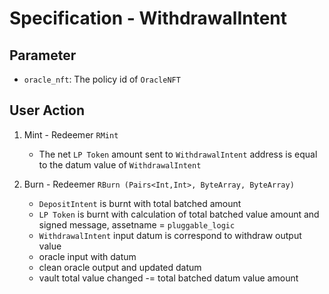 # Specification - WithdrawalIntent

## Parameter

- `oracle_nft`: The policy id of `OracleNFT`

## User Action

1. Mint - Redeemer `RMint`

   - The net `LP Token` amount sent to `WithdrawalIntent` address is equal to the datum value of `WithdrawalIntent`

2. Burn - Redeemer `RBurn (Pairs<Int,Int>, ByteArray, ByteArray)`

   - `DepositIntent` is burnt with total batched amount
   - `LP Token` is burnt with calculation of total batched value amount and signed message, assetname = `pluggable_logic`
   - `WithdrawalIntent` input datum is correspond to withdraw output value
   - oracle input with datum
   - clean oracle output and updated datum
   - vault total value changed -= total batched datum value amount
